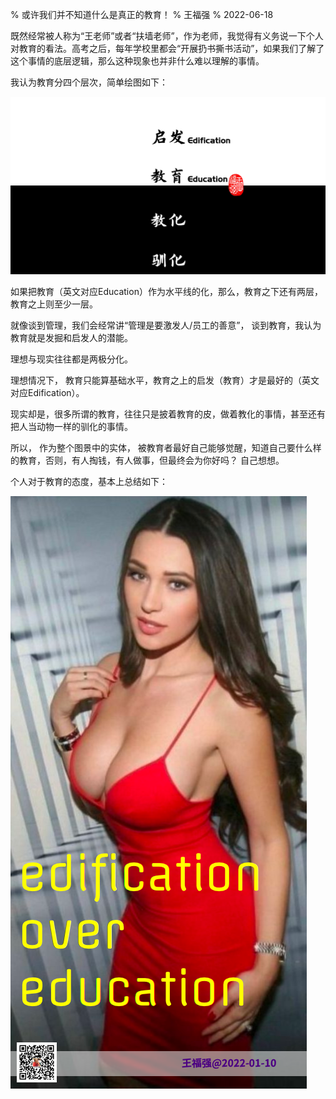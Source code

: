 % 或许我们并不知道什么是真正的教育！
% 王福强
% 2022-06-18

既然经常被人称为“王老师”或者“扶墙老师”，作为老师，我觉得有义务说一下个人对教育的看法。高考之后，每年学校里都会“开展扔书撕书活动”，如果我们了解了这个事情的底层逻辑，那么这种现象也并非什么难以理解的事情。

我认为教育分四个层次，简单绘图如下：

![](images/edu_edi.pic.jpg)

如果把教育（英文对应Education）作为水平线的化，那么，教育之下还有两层，教育之上则至少一层。

就像谈到管理，我们会经常讲“管理是要激发人/员工的善意”， 谈到教育，我认为教育就是发掘和启发人的潜能。

理想与现实往往都是两极分化。 

理想情况下， 教育只能算基础水平，教育之上的启发（教育）才是最好的（英文对应Edification）。

现实却是，很多所谓的教育，往往只是披着教育的皮，做着教化的事情，甚至还有把人当动物一样的驯化的事情。

所以， 作为整个图景中的实体， 被教育者最好自己能够觉醒，知道自己要什么样的教育，否则，有人掏钱，有人做事，但最终会为你好吗？ 自己想想。

个人对于教育的态度，基本上总结如下：

![](images/2022-01-10-233112100.png)


